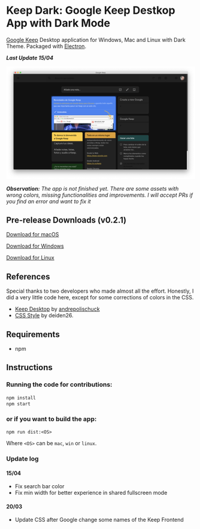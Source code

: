 # Keep Dark: Google Keep Destkop App with Dark Mode
[Google Keep](https://keep.google.com "Google Keep") Desktop application for Windows, Mac and Linux with Dark Theme. Packaged with [Electron](https://electronjs.org/ "Electron").

***Last Update 15/04***

![Keep Dark](https://github.com/lukassr/keep-dark-desktop/blob/master/media/screenshot.png)

***Observation:** The app is not finished yet. There are some assets with wrong colors, missing functionalities and improvements. I will accept PRs if you find an error and want to fix it* 

## Pre-release Downloads (v0.2.1)
[Download for macOS](https://github.com/lukassr/keep-dark-desktop/releases/download/v0.2.1/Keep.Dark-0.2.1.dmg)

[Download for Windows](https://github.com/lukassr/keep-dark-desktop/releases/download/v0.2.1/Keep.Dark.Setup.0.2.1.exe)

[Download for Linux](https://github.com/lukassr/keep-dark-desktop/releases/download/v0.2.1/keepdark_0.2.1_amd64.deb)
## References
Special thanks to two developers who made almost all the effort. Honestly, I did a very little code here, except for some corrections of colors in the CSS.
- [Keep Desktop]( https://github.com/andrepolischuk/keep) by [andrepolischuck](https://github.com/andrepolischuk/)
- [CSS Style](https://userstyles.org/styles/161659/google-keep-darker-matters) by deiden26.

## Requirements
- npm

## Instructions
### Running the code for contributions:
```
npm install
npm start
```
### or if you want to build the app:
```
npm run dist:<OS>
```
Where `<OS>` can be `mac`, `win` or `linux`.


### Update log

#### 15/04
- Fix search bar color
- Fix min width for better experience in shared fullscreen mode

#### 20/03
- Update CSS after Google change some names of the Keep Frontend